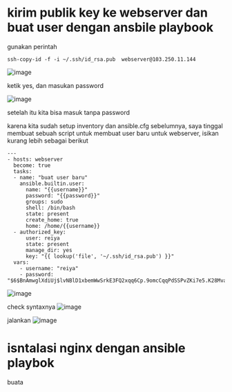 # kirim publik key ke webserver dan buat user dengan ansbile playbook
gunakan perintah
```
ssh-copy-id -f -i ~/.ssh/id_rsa.pub  webserver@103.250.11.144
```
![image](https://user-images.githubusercontent.com/36489276/207526269-7a6b98e6-9847-4c5f-9887-75ce13514b17.png)

ketik yes, dan masukan password

![image](https://user-images.githubusercontent.com/36489276/207527155-1c6af4cb-019f-4d4f-ba79-29af6a5c883b.png)

setelah itu kita bisa masuk tanpa password

karena kita sudah setup inventory dan ansible.cfg sebelumnya, saya tinggal membuat sebuah script untuk membuat user baru untuk webserver, isikan kurang lebih sebagai berikut
```
---
- hosts: webserver
  become: true
  tasks:
  - name: "buat user baru"
    ansible.builtin.user:
      name: "{{username}}"
      password: "{{password}}"
      groups: sudo
      shell: /bin/bash
      state: present
      create_home: true
      home: /home/{{username}}
  - authorized_key:
      user: reiya
      state: present
      manage_dir: yes
      key: "{{ lookup('file', '~/.ssh/id_rsa.pub') }}"
  vars:
    - username: "reiya"
    - password: "$6$BnAmwglXdiUj$lvNBlD1xbemWwSrkE3FQ2xqq6Cp.9omcCqqPdSSPvZKi7e5.K28Mvamv4miE/2/6kSEwmxxT9QzK9HYNZC3bC/"
```

![image](https://user-images.githubusercontent.com/36489276/207528223-fe1baeaf-1faf-48ae-b3d6-209e3081bb92.png)


check syntaxnya
![image](https://user-images.githubusercontent.com/36489276/207528186-431f5a0c-d0ce-4daa-b7c7-38aa49891659.png)

jalankan
![image](https://user-images.githubusercontent.com/36489276/207528530-0d2a8421-32b7-4678-9c7b-2cb1fcc7c7f4.png)

# isntalasi nginx dengan ansible playbok

buata 
